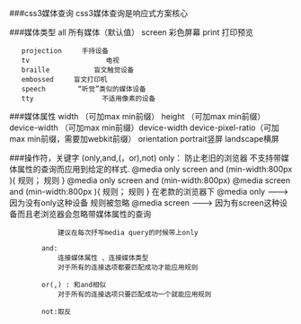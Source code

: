 ###css3媒体查询
	css3媒体查询是响应式方案核心
	   
###媒体类型
	   all                  所有媒体（默认值）
	   screen           彩色屏幕
	   print              打印预览
	   
	   projection     手持设备
	   tv                   电视
       braille           盲文触觉设备
       embossed     盲文打印机
       speech        “听觉”类似的媒体设备
       tty                 不适用像素的设备
       

###媒体属性
	width			   （可加max min前缀）
	height			   （可加max min前缀）
	device-width	   （可加max min前缀）device-width
	device-pixel-ratio（可加max min前缀，需要加webkit前缀）
	orientation   portrait竖屏
				  landscape横屏

###操作符，关键字 (only,and,(，or),not)
	   		only：
	   			防止老旧的浏览器  不支持带媒体属性的查询而应用到给定的样式.
	   			@media only screen and (min-width:800px ){
	   								规则；
	   								规则
	   			}
				@media only screen and (min-width:800px)
	   			@media  screen and (min-width:800px ){
	   								规则；
	   								规则
	   			}
	   			在老款的浏览器下
	   				@media only    --->    因为没有only这种设备 规则被忽略
	   				@media screen --->   因为有screen这种设备而且老浏览器会忽略带媒体属性的查询
	   			
	   			建议在每次抒写media query的时候带上only
	   	
	   		and:
	   			连接媒体属性 、连接媒体类型
	   			对于所有的连接选项都要匹配成功才能应用规则
	   		
	   		or(,) : 和and相似
	   			对于所有的连接选项只要匹配成功一个就能应用规则
	   		
	   		not:取反

